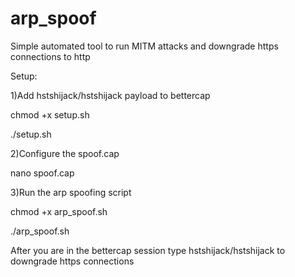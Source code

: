 # arp_spoof
Simple automated tool to run MITM attacks and downgrade https connections to http

Setup:

1)Add hstshijack/hstshijack payload to bettercap

chmod +x setup.sh

./setup.sh

2)Configure the spoof.cap

nano spoof.cap

3)Run the arp spoofing script

chmod +x arp_spoof.sh

./arp_spoof.sh


After you are in the bettercap session type hstshijack/hstshijack to downgrade https connections
